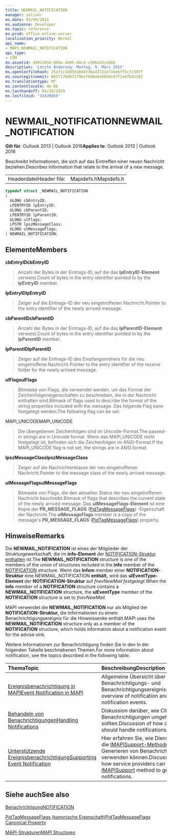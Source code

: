 ```yaml
---
title: NEWMAIL_NOTIFICATION
manager: soliver
ms.date: 03/09/2015
ms.audience: Developer
ms.topic: reference
ms.prod: office-online-server
localization_priority: Normal
api_name:
- MAPI.NEWMAIL_NOTIFICATION
api_type:
- COM
ms.assetid: 49913050-900a-4b05-84c4-c596a93ce68b
description: 'Letzte Änderung: Montag, 9. März 2015'
ms.openlocfilehash: 25af1c1b05618d4f36a43721e71be6ff5c7c597f
ms.sourcegitcommit: 8657170d071f9bcf680aba50b9c07f2a4fb82283
ms.translationtype: MT
ms.contentlocale: de-DE
ms.lasthandoff: 04/28/2019
ms.locfileid: "33439856"
---
```

# <a name="newmail_notification"></a><span data-ttu-id="e89b1-103">NEWMAIL_NOTIFICATION</span><span class="sxs-lookup"><span data-stu-id="e89b1-103">NEWMAIL_NOTIFICATION</span></span>

  
  
<span data-ttu-id="e89b1-104">**Gilt für**: Outlook 2013 | Outlook 2016</span><span class="sxs-lookup"><span data-stu-id="e89b1-104">**Applies to**: Outlook 2013 | Outlook 2016</span></span> 
  
<span data-ttu-id="e89b1-105">Beschreibt Informationen, die sich auf das Eintreffen einer neuen Nachricht beziehen.</span><span class="sxs-lookup"><span data-stu-id="e89b1-105">Describes information that relate to the arrival of a new message.</span></span> 
  
|||
|:-----|:-----|
|<span data-ttu-id="e89b1-106">Headerdatei</span><span class="sxs-lookup"><span data-stu-id="e89b1-106">Header file:</span></span>  <br/> |<span data-ttu-id="e89b1-107">Mapidefs.h</span><span class="sxs-lookup"><span data-stu-id="e89b1-107">Mapidefs.h</span></span>  <br/> |
   
```cpp
typedef struct _NEWMAIL_NOTIFICATION
{
  ULONG cbEntryID;
  LPENTRYID lpEntryID;
  ULONG cbParentID;
  LPENTRYID lpParentID;
  ULONG ulFlags;
  LPSTR lpszMessageClass;
  ULONG ulMessageFlags;
} NEWMAIL_NOTIFICATION;

```

## <a name="members"></a><span data-ttu-id="e89b1-108">Elemente</span><span class="sxs-lookup"><span data-stu-id="e89b1-108">Members</span></span>

 <span data-ttu-id="e89b1-109">**cbEntryID**</span><span class="sxs-lookup"><span data-stu-id="e89b1-109">**cbEntryID**</span></span>
  
> <span data-ttu-id="e89b1-110">Anzahl der Bytes in der Eintrags-ID, auf die das **lpEntryID-Element** verweist.</span><span class="sxs-lookup"><span data-stu-id="e89b1-110">Count of bytes in the entry identifier pointed to by the **lpEntryID** member.</span></span> 
    
 <span data-ttu-id="e89b1-111">**lpEntryID**</span><span class="sxs-lookup"><span data-stu-id="e89b1-111">**lpEntryID**</span></span>
  
> <span data-ttu-id="e89b1-112">Zeiger auf die Eintrags-ID der neu eingetroffenen Nachricht.</span><span class="sxs-lookup"><span data-stu-id="e89b1-112">Pointer to the entry identifier of the newly arrived message.</span></span>
    
 <span data-ttu-id="e89b1-113">**cbParentID**</span><span class="sxs-lookup"><span data-stu-id="e89b1-113">**cbParentID**</span></span>
  
> <span data-ttu-id="e89b1-114">Anzahl der Bytes in der Eintrags-ID, auf die das **lpParentID-Element** verweist.</span><span class="sxs-lookup"><span data-stu-id="e89b1-114">Count of bytes in the entry identifier pointed to by the **lpParentID** member.</span></span> 
    
 <span data-ttu-id="e89b1-115">**lpParentID**</span><span class="sxs-lookup"><span data-stu-id="e89b1-115">**lpParentID**</span></span>
  
> <span data-ttu-id="e89b1-116">Zeiger auf die Eintrags-ID des Empfangsordners für die neu eingetroffene Nachricht.</span><span class="sxs-lookup"><span data-stu-id="e89b1-116">Pointer to the entry identifier of the receive folder for the newly arrived message.</span></span>
    
 <span data-ttu-id="e89b1-117">**ulFlags**</span><span class="sxs-lookup"><span data-stu-id="e89b1-117">**ulFlags**</span></span>
  
> <span data-ttu-id="e89b1-118">Bitmaske von Flags, die verwendet werden, um das Format der Zeichenfolgeneigenschaften zu beschreiben, die in der Nachricht enthalten sind.</span><span class="sxs-lookup"><span data-stu-id="e89b1-118">Bitmask of flags used to describe the format of the string properties included with the message.</span></span> <span data-ttu-id="e89b1-119">Das folgende Flag kann festgelegt werden:</span><span class="sxs-lookup"><span data-stu-id="e89b1-119">The following flag can be set:</span></span>
    
<span data-ttu-id="e89b1-120">MAPI_UNICODE</span><span class="sxs-lookup"><span data-stu-id="e89b1-120">MAPI_UNICODE</span></span> 
  
> <span data-ttu-id="e89b1-121">Die übergebenen Zeichenfolgen sind im Unicode-Format.</span><span class="sxs-lookup"><span data-stu-id="e89b1-121">The passed-in strings are in Unicode format.</span></span> <span data-ttu-id="e89b1-122">Wenn das MAPI_UNICODE nicht festgelegt ist, befinden sich die Zeichenfolgen im ANSI-Format.</span><span class="sxs-lookup"><span data-stu-id="e89b1-122">If the MAPI_UNICODE flag is not set, the strings are in ANSI format.</span></span>
    
 <span data-ttu-id="e89b1-123">**lpszMessageClass**</span><span class="sxs-lookup"><span data-stu-id="e89b1-123">**lpszMessageClass**</span></span>
  
> <span data-ttu-id="e89b1-124">Zeiger auf die Nachrichtenklasse der neu eingetroffenen Nachricht.</span><span class="sxs-lookup"><span data-stu-id="e89b1-124">Pointer to the message class of the newly arrived message.</span></span> 
    
 <span data-ttu-id="e89b1-125">**ulMessageFlags**</span><span class="sxs-lookup"><span data-stu-id="e89b1-125">**ulMessageFlags**</span></span>
  
> <span data-ttu-id="e89b1-126">Bitmaske von Flags, die den aktuellen Status der neu eingetroffenen Nachricht beschreibt.</span><span class="sxs-lookup"><span data-stu-id="e89b1-126">Bitmask of flags that describes the current state of the newly arrived message.</span></span> <span data-ttu-id="e89b1-127">Das **ulMessageFlags-Element** ist eine Kopie der **PR_MESSAGE_FLAGS** ([PidTagMessageFlags](pidtagmessageflags-canonical-property.md)) -Eigenschaft der Nachricht.</span><span class="sxs-lookup"><span data-stu-id="e89b1-127">The **ulMessageFlags** member is a copy of the message's **PR_MESSAGE_FLAGS** ([PidTagMessageFlags](pidtagmessageflags-canonical-property.md)) property.</span></span>
    
## <a name="remarks"></a><span data-ttu-id="e89b1-128">Hinweise</span><span class="sxs-lookup"><span data-stu-id="e89b1-128">Remarks</span></span>

<span data-ttu-id="e89b1-129">Die **NEWMAIL_NOTIFICATION** ist eines der Mitglieder der Strukturgewerkschaft, die im **info-Element** der [NOTIFICATION-Struktur enthalten](notification.md) ist.</span><span class="sxs-lookup"><span data-stu-id="e89b1-129">The **NEWMAIL_NOTIFICATION** structure is one of the members of the union of structures included in the **info** member of the [NOTIFICATION](notification.md) structure.</span></span> <span data-ttu-id="e89b1-130">Wenn das **Infom** member einer **NOTIFICATION-Struktur** eine NEWMAIL_NOTIFICATION **enthält,** wird das **ulEventType-Element** der **NOTIFICATION-Struktur** auf  _fnevNewMail festgelegt._</span><span class="sxs-lookup"><span data-stu-id="e89b1-130">When the **info** member of a **NOTIFICATION** structure contains a **NEWMAIL_NOTIFICATION** structure, the **ulEventType** member of the **NOTIFICATION** structure is set to  _fnevNewMail._</span></span>
  
<span data-ttu-id="e89b1-131">MAPI verwendet die **NEWMAIL_NOTIFICATION** nur als Mitglied der **NOTIFICATION-Struktur,** die Informationen zu einem Benachrichtigungsereignis für die Hinweissenke enthält.</span><span class="sxs-lookup"><span data-stu-id="e89b1-131">MAPI uses the **NEWMAIL_NOTIFICATION** structure only as a member of the **NOTIFICATION** structure, which holds information about a notification event for the advise sink.</span></span> 
  
<span data-ttu-id="e89b1-132">Weitere Informationen zur Benachrichtigung finden Sie in den In der folgenden Tabelle beschriebenen Themen.</span><span class="sxs-lookup"><span data-stu-id="e89b1-132">For more information about notification, see the topics described in the following table.</span></span>
  
|<span data-ttu-id="e89b1-133">**Thema**</span><span class="sxs-lookup"><span data-stu-id="e89b1-133">**Topic**</span></span>|<span data-ttu-id="e89b1-134">**Beschreibung**</span><span class="sxs-lookup"><span data-stu-id="e89b1-134">**Description**</span></span>|
|:-----|:-----|
|[<span data-ttu-id="e89b1-135">Ereignisbenachrichtigung in MAPI</span><span class="sxs-lookup"><span data-stu-id="e89b1-135">Event Notification in MAPI</span></span>](event-notification-in-mapi.md) <br/> |<span data-ttu-id="e89b1-136">Allgemeine Übersicht über Benachrichtigungs- und Benachrichtigungsereignisse.</span><span class="sxs-lookup"><span data-stu-id="e89b1-136">General overview of notification and notification events.</span></span>  <br/> |
|[<span data-ttu-id="e89b1-137">Behandeln von Benachrichtigungen</span><span class="sxs-lookup"><span data-stu-id="e89b1-137">Handling Notifications</span></span>](handling-notifications.md) <br/> |<span data-ttu-id="e89b1-138">Diskussion darüber, wie Clients mit Benachrichtigungen umgehen sollten.</span><span class="sxs-lookup"><span data-stu-id="e89b1-138">Discussion of how clients should handle notifications.</span></span>  <br/> |
|[<span data-ttu-id="e89b1-139">Unterstützende Ereignisbenachrichtigung</span><span class="sxs-lookup"><span data-stu-id="e89b1-139">Supporting Event Notification</span></span>](supporting-event-notification.md) <br/> |<span data-ttu-id="e89b1-140">Hier erfahren Sie, wie Dienstanbieter die [IMAPISupport-Methode](imapisupportiunknown.md) zum Generieren von Benachrichtigungen verwenden können.</span><span class="sxs-lookup"><span data-stu-id="e89b1-140">Discussion of how service providers can use the [IMAPISupport](imapisupportiunknown.md) method to generate notifications.</span></span>  <br/> |
   
## <a name="see-also"></a><span data-ttu-id="e89b1-141">Siehe auch</span><span class="sxs-lookup"><span data-stu-id="e89b1-141">See also</span></span>



[<span data-ttu-id="e89b1-142">Benachrichtigung</span><span class="sxs-lookup"><span data-stu-id="e89b1-142">NOTIFICATION</span></span>](notification.md)
  
[<span data-ttu-id="e89b1-143">PidTagMessageFlags (kanonische Eigenschaft)</span><span class="sxs-lookup"><span data-stu-id="e89b1-143">PidTagMessageFlags Canonical Property</span></span>](pidtagmessageflags-canonical-property.md)


[<span data-ttu-id="e89b1-144">MAPI-Strukturen</span><span class="sxs-lookup"><span data-stu-id="e89b1-144">MAPI Structures</span></span>](mapi-structures.md)

